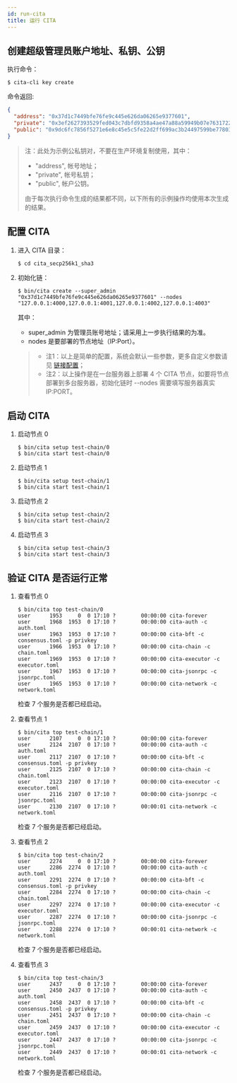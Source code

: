 ```yaml
---
id: run-cita
title: 运行 CITA
---
```


## 创建超级管理员账户地址、私钥、公钥

   执行命令：
   
   ```shell
   $ cita-cli key create
   ```                   

   命令返回:

   ```json
   {
     "address": "0x37d1c7449bfe76fe9c445e626da06265e9377601",
     "private": "0x3ef2627393529fed043c7dbfd9358a4ae47a88a59949b07e7631722fd6959002",
     "public": "0x9dc6fc7856f5271e6e8c45e5c5fe22d2ff699ac3b24497599be77803d3c25fb4e2fe7da616c65a291910c947c89923009f354634421bddd0a25cd0a509bcf6a9"
   }
   ```

   > 注：此处为示例公私钥对，不要在生产环境复制使用，其中：
   >
   > * "address", 帐号地址；
   > * "private", 帐号私钥；
   > * "public", 帐户公钥。
   > 
   > 由于每次执行命令生成的结果都不同，以下所有的示例操作均使用本次生成的结果。

## 配置 CITA

   1. 进入 CITA 目录：

      ```shell
      $ cd cita_secp256k1_sha3
      ```
   
   2. 初始化链：

      ```shell
      $ bin/cita create --super_admin "0x37d1c7449bfe76fe9c445e626da06265e9377601" --nodes "127.0.0.1:4000,127.0.0.1:4001,127.0.0.1:4002,127.0.0.1:4003"
      ```
   
      其中：
      * super_admin 为管理员账号地址；请采用上一步执行结果的为准。
      * nodes 是要部署的节点地址（IP:Port）。
      
      > * 注1：以上是简单的配置，系统会默认一些参数，更多自定义参数请见 [链接配置]；
      > * 注2：以上操作是在一台服务器上部署 4 个 CITA 节点，如要将节点部署到多台服务器，初始化链时 --nodes 需要填写服务器真实 IP:PORT。

## 启动 CITA

   1. 启动节点 0

      ```shell
      $ bin/cita setup test-chain/0
      $ bin/cita start test-chain/0
      ```

   2. 启动节点 1

      ```shell
      $ bin/cita setup test-chain/1
      $ bin/cita start test-chain/1
      ```

   3. 启动节点 2

      ```shell
      $ bin/cita setup test-chain/2
      $ bin/cita start test-chain/2
      ```

   4. 启动节点 3

      ```shell
      $ bin/cita setup test-chain/3
      $ bin/cita start test-chain/3
      ```

## 验证 CITA 是否运行正常

   1. 查看节点 0
   
      ```shell
      $ bin/cita top test-chain/0
      user      1953     0  0 17:10 ?        00:00:00 cita-forever
      user      1968  1953  0 17:10 ?        00:00:00 cita-auth -c auth.toml
      user      1963  1953  0 17:10 ?        00:00:00 cita-bft -c consensus.toml -p privkey
      user      1966  1953  0 17:10 ?        00:00:00 cita-chain -c chain.toml
      user      1969  1953  0 17:10 ?        00:00:00 cita-executor -c executor.toml
      user      1967  1953  0 17:10 ?        00:00:00 cita-jsonrpc -c jsonrpc.toml
      user      1965  1953  0 17:10 ?        00:00:00 cita-network -c network.toml
      ```
      
      检查 7 个服务是否都已经启动。
   
   2. 查看节点 1
    
      ```shell
      $ bin/cita top test-chain/1
      user      2107     0  0 17:10 ?        00:00:00 cita-forever
      user      2124  2107  0 17:10 ?        00:00:00 cita-auth -c auth.toml
      user      2117  2107  0 17:10 ?        00:00:00 cita-bft -c consensus.toml -p privkey
      user      2125  2107  0 17:10 ?        00:00:00 cita-chain -c chain.toml
      user      2123  2107  0 17:10 ?        00:00:00 cita-executor -c executor.toml
      user      2116  2107  0 17:10 ?        00:00:00 cita-jsonrpc -c jsonrpc.toml
      user      2130  2107  0 17:10 ?        00:00:01 cita-network -c network.toml
      ```
      
      检查 7 个服务是否都已经启动。
   
   3. 查看节点 2
    
      ```shell
      $ bin/cita top test-chain/2
      user      2274     0  0 17:10 ?        00:00:00 cita-forever
      user      2286  2274  0 17:10 ?        00:00:00 cita-auth -c auth.toml
      user      2291  2274  0 17:10 ?        00:00:00 cita-bft -c consensus.toml -p privkey
      user      2284  2274  0 17:10 ?        00:00:00 cita-chain -c chain.toml
      user      2297  2274  0 17:10 ?        00:00:00 cita-executor -c executor.toml
      user      2287  2274  0 17:10 ?        00:00:00 cita-jsonrpc -c jsonrpc.toml
      user      2288  2274  0 17:10 ?        00:00:01 cita-network -c network.toml
      ```
      
      检查 7 个服务是否都已经启动。

   4. 查看节点 3
    
      ```shell
      $ bin/cita top test-chain/3
      user      2437     0  0 17:10 ?        00:00:00 cita-forever
      user      2450  2437  0 17:10 ?        00:00:00 cita-auth -c auth.toml
      user      2458  2437  0 17:10 ?        00:00:00 cita-bft -c consensus.toml -p privkey
      user      2451  2437  0 17:10 ?        00:00:00 cita-chain -c chain.toml
      user      2459  2437  0 17:10 ?        00:00:00 cita-executor -c executor.toml
      user      2447  2437  0 17:10 ?        00:00:00 cita-jsonrpc -c jsonrpc.toml
      user      2449  2437  0 17:10 ?        00:00:01 cita-network -c network.toml
      ```
      
      检查 7 个服务是否都已经启动。
   
[链接配置]: ../operation/chain-config

